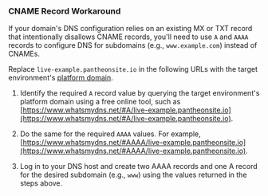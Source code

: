 ###  CNAME Record Workaround

If your domain's DNS configuration relies on an existing MX or TXT record that intentionally disallows CNAME records, you'll need to use `A` and `AAAA` records to configure DNS for subdomains (e.g., `www.example.com`) instead of CNAMEs.


<Alert title="Note" type="info">

Replace `live-example.pantheonsite.io` in the following URLs with the target environment's [platform domain](/domains/#platform-domains).

</Alert>

1. Identify the required `A` record value by querying the target environment's platform domain using a free online tool, such as [https://www.whatsmydns.net/#A/live-example.pantheonsite.io](https://www.whatsmydns.net/#A/live-example.pantheonsite.io).

1. Do the same for the required `AAAA` values. For example, [https://www.whatsmydns.net/#AAAA/live-example.pantheonsite.io](https://www.whatsmydns.net/#AAAA/live-example.pantheonsite.io).

1. Log in to your DNS host and create two AAAA records and one A record for the desired subdomain (e.g., `www`) using the values returned in the steps above.
